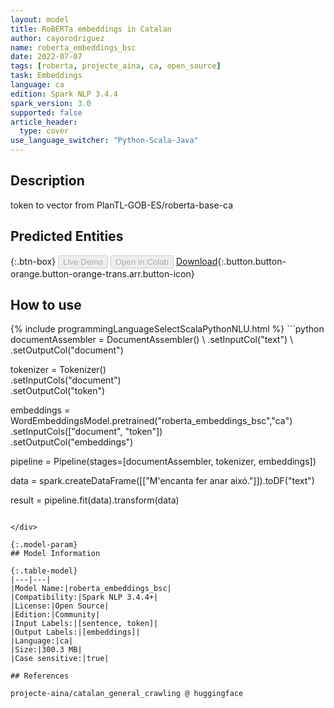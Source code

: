 ```yaml
---
layout: model
title: RoBERTa embeddings in Catalan
author: cayorodriguez
name: roberta_embeddings_bsc
date: 2022-07-07
tags: [roberta, projecte_aina, ca, open_source]
task: Embeddings
language: ca
edition: Spark NLP 3.4.4
spark_version: 3.0
supported: false
article_header:
  type: cover
use_language_switcher: "Python-Scala-Java"
---
```


## Description

token to vector from PlanTL-GOB-ES/roberta-base-ca

## Predicted Entities



{:.btn-box}
<button class="button button-orange" disabled>Live Demo</button>
<button class="button button-orange" disabled>Open in Colab</button>
[Download](https://s3.amazonaws.com/community.johnsnowlabs.com/cayorodriguez/roberta_embeddings_bsc_ca_3.4.4_3.0_1657198648319.zip){:.button.button-orange.button-orange-trans.arr.button-icon}

## How to use



<div class="tabs-box" markdown="1">
{% include programmingLanguageSelectScalaPythonNLU.html %}
```python
documentAssembler = DocumentAssembler() \
    .setInputCol("text") \
    .setOutputCol("document")

tokenizer = Tokenizer() \
    .setInputCols("document") \
    .setOutputCol("token")
  
embeddings = WordEmbeddingsModel.pretrained("roberta_embeddings_bsc","ca") \
    .setInputCols(["document", "token"]) \
    .setOutputCol("embeddings")
    
pipeline = Pipeline(stages=[documentAssembler, tokenizer, embeddings])

data = spark.createDataFrame([["M'encanta fer anar aixó."]]).toDF("text")

result = pipeline.fit(data).transform(data)
```

</div>

{:.model-param}
## Model Information

{:.table-model}
|---|---|
|Model Name:|roberta_embeddings_bsc|
|Compatibility:|Spark NLP 3.4.4+|
|License:|Open Source|
|Edition:|Community|
|Input Labels:|[sentence, token]|
|Output Labels:|[embeddings]|
|Language:|ca|
|Size:|300.3 MB|
|Case sensitive:|true|

## References

projecte-aina/catalan_general_crawling @ huggingface